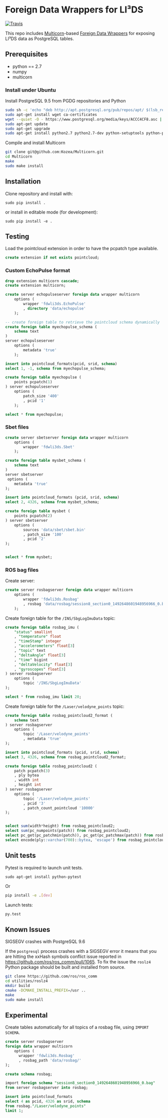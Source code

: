 # Foreign Data Wrappers for LI³DS


[![Travis](https://img.shields.io/travis/LI3DS/fdw-li3ds.svg?style=flat-square)]()

This repo includes [Multicorn](http://multicorn.org/)-based [Foreign Data
Wrappers](https://www.postgresql.org/docs/current/static/fdwhandler.html)
for exposing LI³DS data as PostgreSQL tables.

## Prerequisites

- python == 2.7
- numpy
- multicorn

### Install under Ubuntu

Install PostgreSQL 9.5 from PGDG repositories and Python

```sh
sudo sh -c 'echo "deb http://apt.postgresql.org/pub/repos/apt/ $(lsb_release -cs)-pgdg main" > /etc/apt/sources.list.d/pgdg.list'
sudo apt-get install wget ca-certificates
wget --quiet -O - https://www.postgresql.org/media/keys/ACCC4CF8.asc | sudo apt-key add -
sudo apt-get update
sudo apt-get upgrade
sudo apt-get install python2.7 python2.7-dev python-setuptools python-pip python-numpy postgresql-9.5 postgresql-server-dev-9.5
```

Compile and install Multicorn
```sh
git clone git@github.com:Kozea/Multicorn.git
cd Multicorn
make
sudo make install
```

## Installation

Clone repository and install with:

	sudo pip install .

or install in editable mode (for development):

	sudo pip install -e .

## Testing

Load the pointcloud extension in order to have the pcpatch type available.

```sql
create extension if not exists pointcloud;
```

### Custom EchoPulse format

```sql
drop extension multicorn cascade;
create extension multicorn;

create server echopulseserver foreign data wrapper multicorn
    options (
        wrapper 'fdwli3ds.EchoPulse'
        , directory 'data/echopulse'
    );

-- create foreign table to retrieve the pointcloud schema dynamically
create foreign table myechopulse_schema (
    schema text
)
server echopulseserver
    options (
        metadata 'true'
    );

insert into pointcloud_formats(pcid, srid, schema)
select 1, -1, schema from myechopulse_schema;

create foreign table myechopulse (
    points pcpatch(1)
) server echopulseserver
    options (
        patch_size '400'
        , pcid '1'
    );

select * from myechopulse;
```

### Sbet files

```sql
create server sbetserver foreign data wrapper multicorn
    options (
        wrapper 'fdwli3ds.Sbet'
    );

create foreign table mysbet_schema (
    schema text
)
server sbetserver
 options (
    metadata 'true'
);

insert into pointcloud_formats (pcid, srid, schema)
select 2, 4326, schema from mysbet_schema;

create foreign table mysbet (
    points pcpatch(2)
) server sbetserver
    options (
        sources 'data/sbet/sbet.bin'
        , patch_size '100'
        , pcid '2'
);


select * from mysbet;

```

### ROS bag files

Create server:

```sql
create server rosbagserver foreign data wrapper multicorn
    options (
        wrapper 'fdwli3ds.Rosbag'
        , rosbag 'data/rosbag/session8_section0_1492648601948956966_0.bag'
    );
```

Create foreign table for the `/INS/SbgLogImuData` topic:

```sql
create foreign table rosbag_imu (
    "status" smallint
    , "temperature" float
    , "timeStamp" integer
    , "accelerometers" float[3]
    , "topic" text
    , "deltaAngle" float[3]
    , "time" bigint
    , "deltaVelocity" float[3]
    , "gyroscopes" float[3]
) server rosbagserver
    options (
        topic '/INS/SbgLogImuData'
);

select * from rosbag_imu limit 20;
```

Create foreign table for the `/Laser/velodyne_points` topic:

```sql
create foreign table rosbag_pointcloud2_format (
    schema text
) server rosbagserver
    options (
        topic '/Laser/velodyne_points'
        , metadata 'true'
);

insert into pointcloud_formats (pcid, srid, schema)
select 3, 4326, schema from rosbag_pointcloud2_format;

create foreign table rosbag_pointcloud2 (
    patch pcpatch(3)
    , ply bytea
    , width int
    , height int
) server rosbagserver
    options (
        topic '/Laser/velodyne_points'
        , pcid '3'
        , patch_count_pointcloud '10000'
);


select sum(width*height) from rosbag_pointcloud2;
select sum(pc_numpoints(patch)) from rosbag_pointcloud2;
select pc_get(pc_patchmin(patch)), pc_get(pc_patchmax(patch)) from rosbag_pointcloud2 limit 20;
select encode(ply::varchar(700)::bytea, 'escape') from rosbag_pointcloud2 limit 1;
```

## Unit tests

Pytest is required to launch unit tests.

```
sudo apt-get install python-pytest
```

Or

```bash
pip install -e .[dev]
```

Launch tests:

```bash
py.test
```

## Known Issues

SIGSEGV crashes with PostgreSQL 9.6

If the `postgresql` process crashes with a SIGSEGV error it means that you are hitting the xxHash symbols conflict issue reported in https://github.com/ros/ros_comm/pull/1065. To fix the issue the `roslz4` Python package should be built and installed from source.

```bash
git clone https://github.com/ros/ros_comm
cd utilities/roslz4
mkdir build
cmake -DCMAKE_INSTALL_PREFIX=/usr ..
make
sudo make install
```

## Experimental

Create tables automatically for all topics of a rosbag file, using `IMPORT
SCHEMA`.

```sql
create server rosbagserver
foreign data wrapper multicorn
    options (
      wrapper 'fdwli3ds.Rosbag'
      , rosbag_path 'data/rosbag/'
);

create schema rosbag;

import foreign schema "session8_section0_1492648601948956966_0.bag"
from server rosbagserver into rosbag;

insert into pointcloud_formats
select 4 as pcid, 4326 as srid, schema
from rosbag."/Laser/velodyne_points"
limit 1;
```
